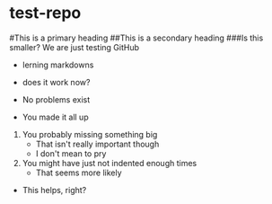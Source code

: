 # test-repo
#This is a primary heading
##This is a secondary heading
###Is this smaller?
We are just testing GitHub

- lerning markdowns
- does it work now?
  
  
- No problems exist
- You made it all up
 1. You probably missing something big
     - That isn't really important though
     - I don't mean to pry
 2. You might have just not indented enough times
     - That seems more likely
- This helps, right?


